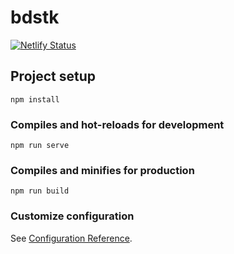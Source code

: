 # bdstk

[![Netlify Status](https://api.netlify.com/api/v1/badges/874d3833-0cd1-4e26-a985-18c014ea6ca9/deploy-status)](https://app.netlify.com/sites/quirky-ritchie-bfaacf/deploys)

## Project setup
```
npm install
```

### Compiles and hot-reloads for development
```
npm run serve
```

### Compiles and minifies for production
```
npm run build
```

### Customize configuration
See [Configuration Reference](https://cli.vuejs.org/config/).

